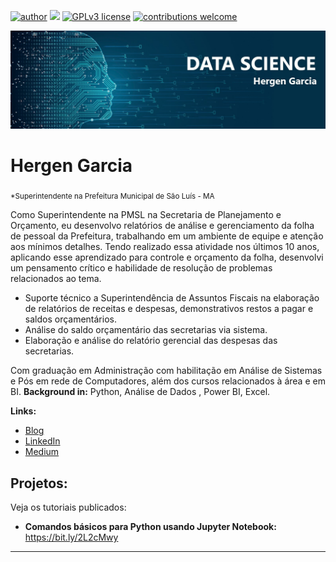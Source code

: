 [![author](https://img.shields.io/badge/author-carlosfab-red.svg)](https://www.linkedin.com/in/hergen-garcia/) [![](https://img.shields.io/badge/python-3.7+-blue.svg)](https://www.python.org/downloads/release/python-395/) [![GPLv3 license](https://img.shields.io/badge/License-GPLv3-blue.svg)](http://perso.crans.org/besson/LICENSE.html) [![contributions welcome](https://img.shields.io/badge/contributions-welcome-brightgreen.svg?style=flat)](https://github.com/hergengarcia/python_basico)

<p align="center">
  <img src="banner-ds.jpg" >
</p>

# Hergen Garcia
<sub>*Superintendente na Prefeitura Municipal de São Luís - MA</sub>

Como Superintendente na PMSL na Secretaria de Planejamento e Orçamento, eu desenvolvo relatórios de análise e gerenciamento da folha de pessoal da Prefeitura, trabalhando em um ambiente de equipe e atenção aos mínimos detalhes. Tendo realizado essa atividade nos últimos 10 anos, aplicando esse aprendizado para controle e orçamento da folha, desenvolvi um pensamento crítico e habilidade de resolução de problemas relacionados ao tema.

* Suporte técnico a Superintendência de Assuntos Fiscais na elaboração de relatórios de receitas e despesas, demonstrativos restos a pagar e saldos orçamentários.
* Análise do saldo orçamentário das secretarias via sistema.
* Elaboração e análise do relatório gerencial das despesas das secretarias.

Com graduação em Administração com habilitação em Análise de Sistemas e Pós em rede de Computadores, além dos cursos relacionados à área e em BI.
**Background in:** Python, Análise de Dados , Power BI, Excel.

**Links:**
* [Blog](http://)
* [LinkedIn](https://www.linkedin.com/in/hergen-garcia/)
* [Medium](https://www.medium.com)


## Projetos:
Veja os tutoriais publicados:

* **Comandos básicos para Python usando Jupyter Notebook:** https://bit.ly/2L2cMwy


---





